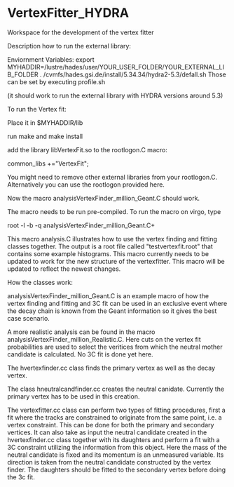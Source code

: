
# VertexFitter_HYDRA

Workspace for the development of the vertex fitter

Description how to run the external library:

Enviornment Variables:
export MYHADDIR=/lustre/hades/user/YOUR_USER_FOLDER/YOUR_EXTERNAL_LIB_FOLDER
. /cvmfs/hades.gsi.de/install/5.34.34/hydra2-5.3/defall.sh
Those can be set by executing profile.sh

(it should work to run the external library with HYDRA versions around 5.3)

To run the Vertex fit:

Place it in $MYHADDIR/lib

run make 
and make install

add the library libVertexFit.so to the rootlogon.C macro:

common_libs +="VertexFit";

You might need to remove other external libraries from your rootlogon.C.
Alternatively you can use the rootlogon provided here.

Now the macro analysisVertexFinder_million_Geant.C should work.

The macro needs to be run pre-compiled. To run the macro on virgo, type

root -l -b -q analysisVertexFinder_million_Geant.C+

This macro analysis.C illustrates how to use the vertex finding and fitting classes together. The output is a root file called "testvertexfit.root" that contains some example histograms. This macro currently needs to be updated to work for the new structure of the vertexfitter. This macro will be updated to reflect the newest changes.

How the classes work:

analysisVertexFinder_million_Geant.C is an example macro of how the vertex finding and fitting and 3C fit can be used in an exclusive event where the decay chain is known from the Geant information so it gives the best case scenario.

A more realistic analysis can be found in the macro analysisVertexFinder_million_Realistic.C. Here cuts on the vertex fit probabilities are used to select the veritices from which the neutral mother candidate is calculated. No 3C fit is done yet here. 

The hvertexfinder.cc class finds the primary vertex as well as the decay vertex. 

The class hneutralcandfinder.cc creates the neutral canidate. Currently the primary vertex has to be used in this creation. 

The vertexfitter.cc class can perform two types of fitting procedures, first a fit where the tracks are constrained to originate from the same point, i.e. a vertex constraint. This can be done for both the primary and secondary vertices. It can also take as input the neutral candidate created in the hvertexfinder.cc class together with its daughters and perform a fit with a 3C constraint utilizing the information from this object. Here the mass of the neutral candidate is fixed and its momentum is an unmeasured variable. Its direction is taken from the neutral candidate constructed by the vertex finder. The daughters should be fitted to the secondary vertex before doing the 3c fit.
